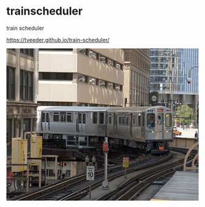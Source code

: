 # trainscheduler


train scheduler

https://tveeder.github.io/train-scheduler/


<img src="/assets/css/images/el.jpeg" width="700" height="400">
